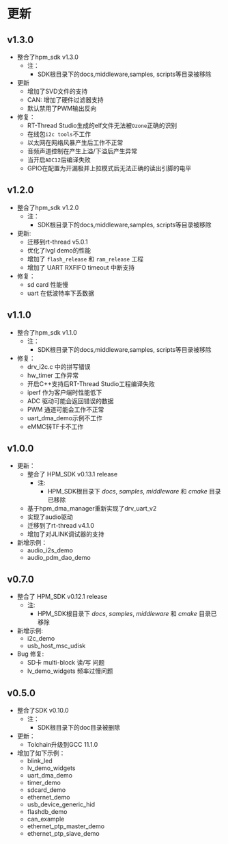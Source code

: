 # 更新

## v1.3.0
- 整合了hpm_sdk v1.3.0
  - 注：
    - SDK根目录下的docs,middleware,samples, scripts等目录被移除
- 更新
  - 增加了SVD文件的支持
  - CAN: 增加了硬件过滤器支持
  - 默认禁用了PWM输出反向
- 修复：
  - RT-Thread Studio生成的elf文件无法被`Ozone`正确的识别
  - 在线包`i2c tools`不工作
  - 以太网在网络风暴产生后工作不正常
  - 音频声道控制在产生上溢/下溢后产生异常
  - 当开启`ADC12`后编译失败
  - GPIO在配置为开漏极并上拉模式后无法正确的读出引脚的电平

## v1.2.0
- 整合了hpm_sdk v1.2.0
  - 注：
    - SDK根目录下的docs,middleware,samples, scripts等目录被移除
- 更新:
  - 迁移到rt-thread v5.0.1
  - 优化了lvgl demo的性能
  - 增加了 `flash_release` 和 `ram_release` 工程
  - 增加了 UART RXFIFO timeout 中断支持
- 修复：
  - sd card 性能慢
  - uart 在低波特率下丢数据

## v1.1.0

- 整合了hpm_sdk v1.1.0
  - 注：
    - SDK根目录下的docs,middleware,samples, scripts等目录被移除
- 修复：
  - drv_i2c.c 中的拼写错误
  - hw_timer 工作异常
  - 开启C++支持后RT-Thread Studio工程编译失败
  - iperf 作为客户端时性能低下
  - ADC 驱动可能会返回错误的数据
  - PWM 通道可能会工作不正常
  - uart_dma_demo示例不工作
  - eMMC转TF卡不工作

## v1.0.0

- 更新：
  - 整合了 HPM_SDK v0.13.1 release
    - 注:
      - HPM_SDK根目录下 *docs*, *samples*, *middleware* 和 *cmake* 目录已移除
  - 基于hpm_dma_manager重新实现了drv_uart_v2
  - 实现了audio驱动
  - 迁移到了rt-thread v4.1.0
  - 增加了对JLINK调试器的支持
- 新增示例：
  - audio_i2s_demo
  - audio_pdm_dao_demo

## v0.7.0

- 整合了 HPM_SDK v0.12.1 release
  - 注:
    - HPM_SDK根目录下 *docs*, *samples*, *middleware* 和 *cmake* 目录已移除
- 新增示例:
  - i2c_demo
  - usb_host_msc_udisk
- Bug 修复:
  - SD卡 multi-block 读/写 问题
  - lv_demo_widgets 频率过慢问题

## v0.5.0

- 整合了SDK v0.10.0
  - 注：
    - SDK根目录下的doc目录被删除
- 更新：
  - Tolchain升级到GCC 11.1.0
- 增加了如下示例：
  - blink_led
  - lv_demo_widgets
  - uart_dma_demo
  - timer_demo
  - sdcard_demo
  - ethernet_demo
  - usb_device_generic_hid
  - flashdb_demo
  - can_example
  - ethernet_ptp_master_demo
  - ethernet_ptp_slave_demo
